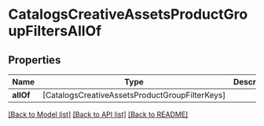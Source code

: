 # CatalogsCreativeAssetsProductGroupFiltersAllOf

## Properties
Name | Type | Description | Notes
------------ | ------------- | ------------- | -------------
**allOf** | [CatalogsCreativeAssetsProductGroupFilterKeys] |  | 

[[Back to Model list]](../README.md#documentation-for-models) [[Back to API list]](../README.md#documentation-for-api-endpoints) [[Back to README]](../README.md)


